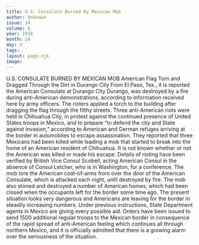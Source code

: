 ```yaml
---
title: U.S. Consulate Burned By Mexican Mob
author: Unknown
issue: 14
volume: 6
year: 1916
month: 24
day: V
tags:
layout: page.njk
image:
---
```

U.S. CONSULATE BURNED BY MEXICAN MOB   American Flag Torn and Dragged Through the Dirt in Durango City      From El Paso, Tex., it is reported the American Consulate at Durango City Durango, was destroyed by a fire during anti-American demonstrations, according to information received here by army officers. The rioters applied a torch to the building after dragging the flag through the filthy streets.       Three anti-American riots were held in Chihuahua City, in protest against the continued presence of United States troops in Mexico, and to prepare “to defend the city and State against invasion,” according to American and German refuges arriving at the border in automobiles to escape assassination.      They reported that three Mexicans had been killed while leading a mob that started to break into the home of an American resident of Chihuahua. It is not known whether or not the American was killed or made his escape.       Details of rioting have been verified by British Vice Consul Scobell, acting American Consul in the absence of Consul Letcher, who is in Washington, for a conference. The mob tore the American coat-of-arms from over the door of the American Consulate, which is attacked each night, until destroyed by fire. The mob also stoned and destroyed a number of American homes, which had been closed when the occupants left for the border some time ago.       The present situation looks very dangerous and Americans are leaving for the border in steadily increasing numbers. Under previous instructions, State Department agents in Mexico are giving every possible aid.       Orders have been issued to send 1500 additional regular troops to the Mexican border in consequence of the rapid spread of anti-American feeling which continues all through northern Mexico, and it is officially admitted that there is a growing alarm over the seriousness of the situation. 

